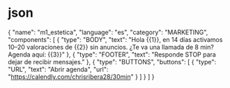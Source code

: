 # json 
{
  "name": "m1_estetica",
  "language": "es",
  "category": "MARKETING",
  "components": [
    {
      "type": "BODY",
      "text": "Hola {{1}}, en 14 días activamos 10–20 valoraciones de {{2}} sin anuncios. ¿Te va una llamada de 8 min? Agenda aquí: {{3}}"
    },
    {
      "type": "FOOTER",
      "text": "Responde STOP para dejar de recibir mensajes."
    },
    {
      "type": "BUTTONS",
      "buttons": [
        {
    "type": "URL",
          "text": "Abrir agenda",
          "url": "https://calendly.com/chrisribera28/30min"
        }
      ]
    }
  ]
}
